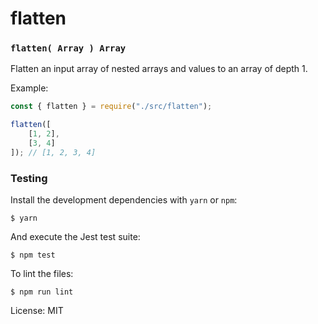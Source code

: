 # flatten
### `flatten( Array ) Array`
Flatten an input array of nested arrays and values to an array of depth 1.

Example:

```js
const { flatten } = require("./src/flatten");

flatten([
    [1, 2],
    [3, 4]
]); // [1, 2, 3, 4]
```

### Testing
Install the development dependencies with `yarn` or `npm`:

    $ yarn

And execute the Jest test suite:

    $ npm test

To lint the files:

    $ npm run lint

License: MIT
